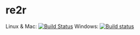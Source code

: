 # re2r

Linux & Mac: [![Build Status](https://travis-ci.org/qinwf/re2r.svg?branch=master)](https://travis-ci.org/qinwf/re2r) Windows: [![Build status](https://ci.appveyor.com/api/projects/status/33esjgfgrhe0syao/branch/master?svg=true)](https://ci.appveyor.com/project/qinwf/re2r/branch/master)
